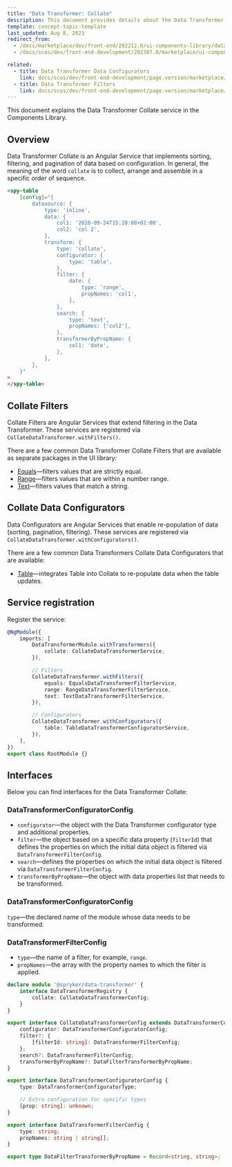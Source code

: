 ```yaml
---
title: "Data Transformer: Collate"
description: This document provides details about the Data Transformer Collate service in the Components Library.
template: concept-topic-template
last_updated: Aug 8, 2023
redirect_from:
  - /docs/marketplace/dev/front-end/202212.0/ui-components-library/data-transformers/collate/
  - /docs/scos/dev/front-end-development/202307.0/marketplace/ui-components-library/data-transformers/data-transformer-collate/data-transformer-collate.html

related:
  - title: Data Transformer Data Configurators
    link: docs/scos/dev/front-end-development/page.version/marketplace/ui-components-library/data-transformers/data-transformer-collate/collate-data-transformer-data-configurators/collate-data-transformer-data-configurators.html
  - title: Data Transformer Filters
    link: docs/scos/dev/front-end-development/page.version/marketplace/ui-components-library/data-transformers/data-transformer-collate/collate-data-transformer-filters/collate-data-transformer-filters.html
---
```


This document explains the Data Transformer Collate service in the Components Library.

## Overview

Data Transformer Collate is an Angular Service that implements sorting, filtering, and pagination of data based on configuration.
In general, the meaning of the word `collate` is to collect, arrange and assemble in a specific order of sequence.

```html
<spy-table
    [config]="{
        datasource: {
            type: 'inline',
            data: {
                col1: '2020-09-24T15:20:08+02:00',
                col2: 'col 2',
            },                                                     
            transform: {
                type: 'collate',
                configurator: {
                    type: 'table',
                },
                filter: {
                    date: {
                        type: 'range',
                        propNames: 'col1',
                    },
                },
                search: {
                    type: 'text',
                    propNames: ['col2'],
                },
                transformerByPropName: {
                    col1: 'date',
                },  
            },
        },
    }"
>
</spy-table>
```

## Collate Filters

Collate Filters are Angular Services that extend filtering in the Data Transformer.
These services are registered via `CollateDataTransformer.withFilters()`.

There are a few common Data Transformer Collate Filters that are available as separate packages in the UI library:

- [Equals](/docs/scos/dev/front-end-development/{{page.version}}/marketplace/ui-components-library/data-transformers/data-transformer-collate/collate-data-transformer-filters/data-transformer-collate-filter-equals.html)—filters values that are strictly equal.
- [Range](/docs/scos/dev/front-end-development/{{page.version}}/marketplace/ui-components-library/data-transformers/data-transformer-collate/collate-data-transformer-filters/data-transformer-collate-filter-range.html)—filters values that are within a number range.
- [Text](/docs/scos/dev/front-end-development/{{page.version}}/marketplace/ui-components-library/data-transformers/data-transformer-collate/collate-data-transformer-filters/data-transformer-collate-filter-text.html)—filters values that match a string.

## Collate Data Configurators

Data Configurators are Angular Services that enable re-population of data (sorting, pagination, filtering).
These services are registered via `CollateDataTransformer.withConfigurators()`.

There are a few common Data Transformers Collate Data Configurators that are available:

- [Table](/docs/scos/dev/front-end-development/{{page.version}}/marketplace/ui-components-library/data-transformers/data-transformer-collate/collate-data-transformer-data-configurators/collate-data-transformer-table-configurator.html)—integrates Table into Collate to re-populate data when the table updates.

## Service registration

Register the service:

```ts
@NgModule({
    imports: [
        DataTransformerModule.withTransformers({
            collate: CollateDataTransformerService,
        }),

        // Filters
        CollateDataTransformer.withFilters({
            equals: EqualsDataTransformerFilterService,
            range: RangeDataTransformerFilterService,
            text: TextDataTransformerFilterService,
        }),

        // Configurators
        CollateDataTransformer.withConfigurators({
            table: TableDataTransformerConfiguratorService,
        }),
    ],
})
export class RootModule {}
```

## Interfaces

Below you can find interfaces for the Data Transformer Collate:

### DataTransformerConfiguratorConfig
* `configurator`—the object with the Data Transformer configurator type and additional properties.  
* `filter`—the object based on a specific data property (`filterId`) that defines the properties on which the initial data object is filtered via `DataTransformerFilterConfig`.    
* `search`—defines the properties on which the initial data object is filtered via `DataTransformerFilterConfig`.  
* `transformerByPropName`—the object with data properties list that needs to be transformed.  

### DataTransformerConfiguratorConfig
`type`—the declared name of the module whose data needs to be transformed.  

### DataTransformerFilterConfig
* `type`—the name of a filter, for example, `range`.  
* `propNames`—the array with the property names to which the filter is applied.

```ts
declare module '@spryker/data-transformer' {
    interface DataTransformerRegistry {
        collate: CollateDataTransformerConfig;
    }
}

export interface CollateDataTransformerConfig extends DataTransformerConfig {
    configurator: DataTransformerConfiguratorConfig;
    filter?: {
        [filterId: string]: DataTransformerFilterConfig;
    };
    search?: DataTransformerFilterConfig;
    transformerByPropName?: DataFilterTransformerByPropName;
}

export interface DataTransformerConfiguratorConfig {
    type: DataTransformerConfiguratorType;

    // Extra configuration for specific types
    [prop: string]: unknown;
}

export interface DataTransformerFilterConfig {
    type: string;
    propNames: string | string[];
}

export type DataFilterTransformerByPropName = Record<string, string>;
```
